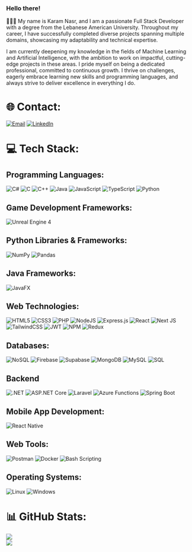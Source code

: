 ### Hello there!

👨🏻‍💻 My name is Karam Nasr, and I am a passionate Full Stack Developer with a degree from the Lebanese American University. Throughout my career, I have successfully completed diverse projects spanning multiple domains, showcasing my adaptability and technical expertise.

I am currently deepening my knowledge in the fields of Machine Learning and Artificial Intelligence, with the ambition to work on impactful, cutting-edge projects in these areas. I pride myself on being a dedicated professional, committed to continuous growth. I thrive on challenges, eagerly embrace learning new skills and programming languages, and always strive to deliver excellence in everything I do.

# 🌐 Contact:

[![Email](https://img.shields.io/badge/Email-%23D14836.svg?style=for-the-badge&logo=gmail&logoColor=white)](mailto:karamnasr@outlook.com)
[![LinkedIn](https://img.shields.io/badge/LinkedIn-%230077B5.svg?style=for-the-badge&logo=linkedin&logoColor=white)](https://www.linkedin.com/in/karam-nasr-570168216/)

# 💻 Tech Stack:

## Programming Languages:

![C#](https://img.shields.io/badge/C%23-%239146FF.svg?style=for-the-badge&logo=c-sharp&logoColor=white)
![C](https://img.shields.io/badge/c-%2300599C.svg?style=for-the-badge&logo=c&logoColor=white)
![C++](https://img.shields.io/badge/c++-%2300599C.svg?style=for-the-badge&logo=c%2B%2B&logoColor=white)
![Java](https://img.shields.io/badge/java-%23ED8B00.svg?style=for-the-badge&logo=java&logoColor=white)
![JavaScript](https://img.shields.io/badge/javascript-%23323330.svg?style=for-the-badge&logo=javascript&logoColor=%23F7DF1E)
![TypeScript](https://img.shields.io/badge/typescript-%23007ACC.svg?style=for-the-badge&logo=typescript&logoColor=white)
![Python](https://img.shields.io/badge/python-%2314354C.svg?style=for-the-badge&logo=python&logoColor=white)

## Game Development Frameworks:

![Unreal Engine 4](https://img.shields.io/badge/Unreal%20Engine%204-%23313131.svg?style=for-the-badge&logo=unreal-engine&logoColor=white)

## Python Libraries & Frameworks:

![NumPy](https://img.shields.io/badge/NumPy-%23013243.svg?style=for-the-badge&logo=numpy&logoColor=white)
![Pandas](https://img.shields.io/badge/Pandas-%23150458.svg?style=for-the-badge&logo=pandas&logoColor=white)

## Java Frameworks:

![JavaFX](https://img.shields.io/badge/JavaFX-%23ED8B00.svg?style=for-the-badge&logo=java&logoColor=white)

## Web Technologies:

![HTML5](https://img.shields.io/badge/html5-%23E34F26.svg?style=for-the-badge&logo=html5&logoColor=white)
![CSS3](https://img.shields.io/badge/css3-%231572B6.svg?style=for-the-badge&logo=css3&logoColor=white)
![PHP](https://img.shields.io/badge/php-%23777BB4.svg?style=for-the-badge&logo=php&logoColor=white)
![NodeJS](https://img.shields.io/badge/node.js-6DA55F?style=for-the-badge&logo=node.js&logoColor=white)
![Express.js](https://img.shields.io/badge/express.js-%23404d59.svg?style=for-the-badge&logo=express&logoColor=%2361DAFB)
![React](https://img.shields.io/badge/react-%2320232a.svg?style=for-the-badge&logo=react&logoColor=%2361DAFB)
![Next JS](https://img.shields.io/badge/Next-black?style=for-the-badge&logo=next.js&logoColor=white)
![TailwindCSS](https://img.shields.io/badge/tailwindcss-%2338B2AC.svg?style=for-the-badge&logo=tailwind-css&logoColor=white)
![JWT](https://img.shields.io/badge/JWT-black?style=for-the-badge&logo=JSON%20web%20tokens)
![NPM](https://img.shields.io/badge/NPM-%23000000.svg?style=for-the-badge&logo=npm&logoColor=white)
![Redux](https://img.shields.io/badge/redux-%23593d88.svg?style=for-the-badge&logo=redux&logoColor=white)

## Databases:

![NoSQL](https://img.shields.io/badge/NoSQL-003545?style=for-the-badge&logo=firebase&logoColor=white)
![Firebase](https://img.shields.io/badge/firebase-%23039BE5.svg?style=for-the-badge&logo=firebase)
![Supabase](https://img.shields.io/badge/Supabase-3ECF8E?style=for-the-badge&logo=supabase&logoColor=white)
![MongoDB](https://img.shields.io/badge/MongoDB-%234ea94b.svg?style=for-the-badge&logo=mongodb&logoColor=white)
![MySQL](https://img.shields.io/badge/mysql-%2300f.svg?style=for-the-badge&logo=mysql&logoColor=white)
![SQL](https://img.shields.io/badge/SQL-%2307405e.svg?style=for-the-badge&logo=sqlite&logoColor=white)

## Backend

![.NET](https://img.shields.io/badge/.NET-%23512BD4.svg?style=for-the-badge&logo=dotnet&logoColor=white)
![ASP.NET Core](https://img.shields.io/badge/ASP.NET%20Core-%230078D4.svg?style=for-the-badge&logo=dotnet&logoColor=white)
![Laravel](https://img.shields.io/badge/Laravel-%23FF2D20.svg?style=for-the-badge&logo=laravel&logoColor=white)
![Azure Functions](https://img.shields.io/badge/Azure%20Functions-%230078D4.svg?style=for-the-badge&logo=azurefunctions&logoColor=white)
![Spring Boot](https://img.shields.io/badge/Spring%20Boot-%236DB33F.svg?style=for-the-badge&logo=springboot&logoColor=white)

## Mobile App Development:

![React Native](https://img.shields.io/badge/React_Native-%2320232a.svg?style=for-the-badge&logo=react&logoColor=%2361DAFB)

## Web Tools:

![Postman](https://img.shields.io/badge/Postman-FF6C37?style=for-the-badge&logo=postman&logoColor=white)
![Docker](https://img.shields.io/badge/docker-%230db7ed.svg?style=for-the-badge&logo=docker&logoColor=white)
![Bash Scripting](https://img.shields.io/badge/Bash-121011?style=for-the-badge&logo=gnu-bash&logoColor=white)

## Operating Systems:

![Linux](https://img.shields.io/badge/linux-%231572B6.svg?style=for-the-badge&logo=linux&logoColor=white)
![Windows](https://img.shields.io/badge/Windows-%230078D6.svg?style=for-the-badge&logo=windows&logoColor=white)

# 📊 GitHub Stats:

![](https://github-readme-stats.vercel.app/api?username=KaramNas&hide_border=false&include_all_commits=true&count_private=true)<br/>
![](https://github-readme-streak-stats.herokuapp.com/?user=KaramNas&hide_border=false)<br/>

<!-- ![](https://github-readme-stats.vercel.app/api/top-langs/?username=KaramNas&hide_border=false&include_all_commits=true&count_private=true&layout=compact) -->
